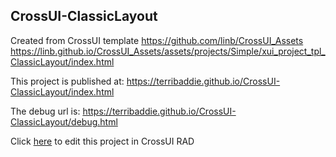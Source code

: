 ## CrossUI-ClassicLayout
Created from CrossUI template https://github.com/linb/CrossUI_Assets
                                                     https://linb.github.io/CrossUI_Assets/assets/projects/Simple/xui_project_tpl_ClassicLayout/index.html

This project is published at: https://terribaddie.github.io/CrossUI-ClassicLayout/index.html

The debug url is: https://terribaddie.github.io/CrossUI-ClassicLayout/debug.html

Click [here](https://crossui.com/RADGithub/#!from=github&owner=terribaddie&repo=CrossUI-ClassicLayout) to edit this project in CrossUI RAD
